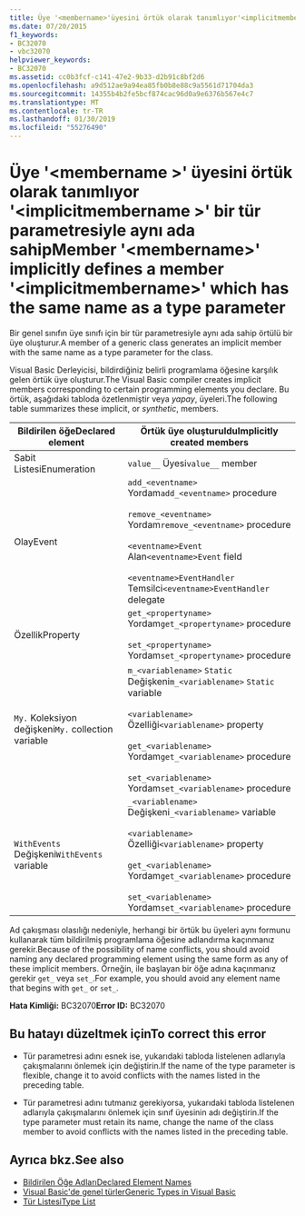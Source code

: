 ```yaml
---
title: Üye '<membername>'üyesini örtük olarak tanımlıyor'<implicitmembername>' bir tür parametresiyle aynı ada sahip
ms.date: 07/20/2015
f1_keywords:
- BC32070
- vbc32070
helpviewer_keywords:
- BC32070
ms.assetid: cc0b3fcf-c141-47e2-9b33-d2b91c8bf2d6
ms.openlocfilehash: a9d512ae9a94ea85fb0b8e88c9a5561d71704da3
ms.sourcegitcommit: 14355b4b2fe5bcf874cac96d0a9e6376b567e4c7
ms.translationtype: MT
ms.contentlocale: tr-TR
ms.lasthandoff: 01/30/2019
ms.locfileid: "55276490"
---
```

# <a name="member-membername-implicitly-defines-a-member-implicitmembername-which-has-the-same-name-as-a-type-parameter"></a><span data-ttu-id="5be9d-102">Üye '\<membername >' üyesini örtük olarak tanımlıyor '\<implicitmembername >' bir tür parametresiyle aynı ada sahip</span><span class="sxs-lookup"><span data-stu-id="5be9d-102">Member '\<membername>' implicitly defines a member '\<implicitmembername>' which has the same name as a type parameter</span></span>
<span data-ttu-id="5be9d-103">Bir genel sınıfın üye sınıfı için bir tür parametresiyle aynı ada sahip örtülü bir üye oluşturur.</span><span class="sxs-lookup"><span data-stu-id="5be9d-103">A member of a generic class generates an implicit member with the same name as a type parameter for the class.</span></span>  
  
 <span data-ttu-id="5be9d-104">Visual Basic Derleyicisi, bildirdiğiniz belirli programlama öğesine karşılık gelen örtük üye oluşturur.</span><span class="sxs-lookup"><span data-stu-id="5be9d-104">The Visual Basic compiler creates implicit members corresponding to certain programming elements you declare.</span></span> <span data-ttu-id="5be9d-105">Bu örtük, aşağıdaki tabloda özetlenmiştir veya *yapay*, üyeleri.</span><span class="sxs-lookup"><span data-stu-id="5be9d-105">The following table summarizes these implicit, or *synthetic*, members.</span></span>  
  
|<span data-ttu-id="5be9d-106">Bildirilen öğe</span><span class="sxs-lookup"><span data-stu-id="5be9d-106">Declared element</span></span>|<span data-ttu-id="5be9d-107">Örtük üye oluşturuldu</span><span class="sxs-lookup"><span data-stu-id="5be9d-107">Implicitly created members</span></span>|  
|----------------------|--------------------------------|  
|<span data-ttu-id="5be9d-108">Sabit Listesi</span><span class="sxs-lookup"><span data-stu-id="5be9d-108">Enumeration</span></span>|<span data-ttu-id="5be9d-109">`value__` Üyesi</span><span class="sxs-lookup"><span data-stu-id="5be9d-109">`value__` member</span></span>|  
|<span data-ttu-id="5be9d-110">Olay</span><span class="sxs-lookup"><span data-stu-id="5be9d-110">Event</span></span>|<span data-ttu-id="5be9d-111">`add_<eventname>` Yordam</span><span class="sxs-lookup"><span data-stu-id="5be9d-111">`add_<eventname>` procedure</span></span><br /><br /> <span data-ttu-id="5be9d-112">`remove_<eventname>` Yordam</span><span class="sxs-lookup"><span data-stu-id="5be9d-112">`remove_<eventname>` procedure</span></span><br /><br /> <span data-ttu-id="5be9d-113">`<eventname>Event` Alan</span><span class="sxs-lookup"><span data-stu-id="5be9d-113">`<eventname>Event` field</span></span><br /><br /> <span data-ttu-id="5be9d-114">`<eventname>EventHandler` Temsilci</span><span class="sxs-lookup"><span data-stu-id="5be9d-114">`<eventname>EventHandler` delegate</span></span>|  
|<span data-ttu-id="5be9d-115">Özellik</span><span class="sxs-lookup"><span data-stu-id="5be9d-115">Property</span></span>|<span data-ttu-id="5be9d-116">`get_<propertyname>` Yordam</span><span class="sxs-lookup"><span data-stu-id="5be9d-116">`get_<propertyname>` procedure</span></span><br /><br /> <span data-ttu-id="5be9d-117">`set_<propertyname>` Yordam</span><span class="sxs-lookup"><span data-stu-id="5be9d-117">`set_<propertyname>` procedure</span></span>|  
|<span data-ttu-id="5be9d-118">`My.` Koleksiyon değişkeni</span><span class="sxs-lookup"><span data-stu-id="5be9d-118">`My.` collection variable</span></span>|<span data-ttu-id="5be9d-119">`m_<variablename>` `Static` Değişkeni</span><span class="sxs-lookup"><span data-stu-id="5be9d-119">`m_<variablename>` `Static` variable</span></span><br /><br /> <span data-ttu-id="5be9d-120">`<variablename>` Özelliği</span><span class="sxs-lookup"><span data-stu-id="5be9d-120">`<variablename>` property</span></span><br /><br /> <span data-ttu-id="5be9d-121">`get_<variablename>` Yordam</span><span class="sxs-lookup"><span data-stu-id="5be9d-121">`get_<variablename>` procedure</span></span><br /><br /> <span data-ttu-id="5be9d-122">`set_<variablename>` Yordam</span><span class="sxs-lookup"><span data-stu-id="5be9d-122">`set_<variablename>` procedure</span></span>|  
|<span data-ttu-id="5be9d-123">`WithEvents` Değişkeni</span><span class="sxs-lookup"><span data-stu-id="5be9d-123">`WithEvents` variable</span></span>|<span data-ttu-id="5be9d-124">`_<variablename>` Değişkeni</span><span class="sxs-lookup"><span data-stu-id="5be9d-124">`_<variablename>` variable</span></span><br /><br /> <span data-ttu-id="5be9d-125">`<variablename>` Özelliği</span><span class="sxs-lookup"><span data-stu-id="5be9d-125">`<variablename>` property</span></span><br /><br /> <span data-ttu-id="5be9d-126">`get_<variablename>` Yordam</span><span class="sxs-lookup"><span data-stu-id="5be9d-126">`get_<variablename>` procedure</span></span><br /><br /> <span data-ttu-id="5be9d-127">`set_<variablename>` Yordam</span><span class="sxs-lookup"><span data-stu-id="5be9d-127">`set_<variablename>` procedure</span></span>|  
  
 <span data-ttu-id="5be9d-128">Ad çakışması olasılığı nedeniyle, herhangi bir örtük bu üyeleri aynı formunu kullanarak tüm bildirilmiş programlama öğesine adlandırma kaçınmanız gerekir.</span><span class="sxs-lookup"><span data-stu-id="5be9d-128">Because of the possibility of name conflicts, you should avoid naming any declared programming element using the same form as any of these implicit members.</span></span> <span data-ttu-id="5be9d-129">Örneğin, ile başlayan bir öğe adına kaçınmanız gerekir `get_` veya `set_`.</span><span class="sxs-lookup"><span data-stu-id="5be9d-129">For example, you should avoid any element name that begins with `get_` or `set_`.</span></span>  
  
 <span data-ttu-id="5be9d-130">**Hata Kimliği:** BC32070</span><span class="sxs-lookup"><span data-stu-id="5be9d-130">**Error ID:** BC32070</span></span>  
  
## <a name="to-correct-this-error"></a><span data-ttu-id="5be9d-131">Bu hatayı düzeltmek için</span><span class="sxs-lookup"><span data-stu-id="5be9d-131">To correct this error</span></span>  
  
-   <span data-ttu-id="5be9d-132">Tür parametresi adını esnek ise, yukarıdaki tabloda listelenen adlarıyla çakışmalarını önlemek için değiştirin.</span><span class="sxs-lookup"><span data-stu-id="5be9d-132">If the name of the type parameter is flexible, change it to avoid conflicts with the names listed in the preceding table.</span></span>  
  
-   <span data-ttu-id="5be9d-133">Tür parametresi adını tutmanız gerekiyorsa, yukarıdaki tabloda listelenen adlarıyla çakışmalarını önlemek için sınıf üyesinin adı değiştirin.</span><span class="sxs-lookup"><span data-stu-id="5be9d-133">If the type parameter must retain its name, change the name of the class member to avoid conflicts with the names listed in the preceding table.</span></span>  
  
## <a name="see-also"></a><span data-ttu-id="5be9d-134">Ayrıca bkz.</span><span class="sxs-lookup"><span data-stu-id="5be9d-134">See also</span></span>
- [<span data-ttu-id="5be9d-135">Bildirilen Öğe Adları</span><span class="sxs-lookup"><span data-stu-id="5be9d-135">Declared Element Names</span></span>](../../visual-basic/programming-guide/language-features/declared-elements/declared-element-names.md)
- [<span data-ttu-id="5be9d-136">Visual Basic'de genel türler</span><span class="sxs-lookup"><span data-stu-id="5be9d-136">Generic Types in Visual Basic</span></span>](../../visual-basic/programming-guide/language-features/data-types/generic-types.md)
- [<span data-ttu-id="5be9d-137">Tür Listesi</span><span class="sxs-lookup"><span data-stu-id="5be9d-137">Type List</span></span>](../../visual-basic/language-reference/statements/type-list.md)

